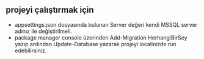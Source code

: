 ## projeyi çalıştırmak için
- appsettings.json dosyasında bulunan Server değeri kendi MSSQL server adınız ile değiştirilmeli.
- package manager console üzerinden Add-Migration HerhangiBirSey yazıp ardından Update-Database yazarak projeyi localinizde run edebilirsiniz.
